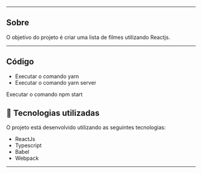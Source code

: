 
---

## Sobre 

O objetivo do projeto é criar uma lista de filmes utilizando Reactjs.

--- 

## Código

 - Executar o comando yarn
 - Executar o comando yarn server

Executar o comando npm start

## 🚀 Tecnologias utilizadas

O projeto está desenvolvido utilizando as seguintes tecnologias:

- ReactJs
- Typescript
- Babel
- Webpack
--- 



